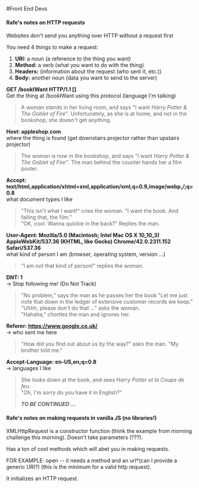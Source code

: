 #Front End Devs


#### Rafe's notes on HTTP requests

Websites don't send you anything over HTTP without a request first

You need 4 things to make a request:
  1. **URI:** a noun (a reference to the thing you want)
  2. **Method:** a verb (what you want to do with the thing)
  3. **Headers:** (information about the request (who sent it, etc.))
  4. **Body:** another noun (data you want to send to the server)


**GET /bookIWant HTTP/1.1 []**  
Get the thing at /bookIWant using this protocol (language I'm talking)

>A woman stands in her living room, and says "I want *Harry Potter & The Goblet of Fire*". Unfortunately, as she is at home, and not in the bookshop, she doesn't get anything.

**Host: appleshop.com**  
where the thing is found (get downstairs projector rather than upstairs projector)

>The woman is now in the bookshop, and says "I want *Harry Potter & The Goblet of Fire"*. The man behind the counter hands her a film poster.


**Accept: text/html,application/xhtml+xml,application/xml;q=0.9,image/webp,*/*;q=0.8**  
what document types I like

>"This isn't what I want!" cries the woman. "I want the book. And failing that, the film."  
"OK, cool. Wanna quickie in the back?" Replies the man.

**User-Agent: Mozilla/5.0 (Macintosh; Intel Mac OS X 10_10_3) AppleWebKit/537.36 (KHTML, like Gecko) Chrome/42.0.2311.152 Safari/537.36**  
what kind of person I am (browser, operating system, version ...)

>"I am *not* that kind of person!" replies the woman.

**DNT: 1**  
-> Stop following me! (Do Not Track)

>"No problem," says the man as he passes her the book "Let me just note that down in the ledger of extensive customer records we keep."  
"Uhhh, please don't do that ..." asks the woman.  
"Hahaha," chortles the man and ignores her.

**Referer: https://www.google.co.uk/**  
-> who sent me here

>"How did you find out about us by the way?" asks the man.
>"My brother told me."

**Accept-Language: en-US,en;q=0.8**  
-> languages I like

>She looks down at the book, and sees *Harry Potter et la Coupe de feu*.  
>"Oh, I'm sorry do you have it in English?"
>
>***TO BE CONTINUED ...***

#### Rafe's notes on making requests in vanilla JS (no libraries!)

XMLHttpRequest is a constructor function (think the example from morning challenge this morning). Doesn't take parameters (???).

Has a ton of cool methods which will abet you in making requests.

FOR EXAMPLE: open -- it needs a method and an url*(can I provide a generic URI?) (this is the minimum for a valid http request).

It initializes an HTTP request.
